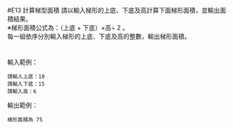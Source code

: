 #E13	計算梯型面積
請以輸入梯形的上底、下底及高計算下面梯形面積，並輸出面積結果。<br>
※梯形面積公式為：（上底  +  下底）×高÷  2 。<br>
每一組依序分別輸入梯形的上底、下底及高的整數，輸出梯形面積。
#
輸入範例： 
```
請輸入上底：10
請輸入下底：15 
請輸入高：6
```
輸出範例： 
```
梯形面積為 75
```
